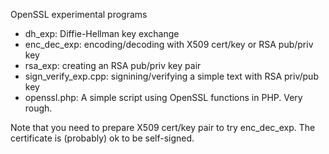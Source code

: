 OpenSSL experimental programs

* dh_exp: Diffie-Hellman key exchange
* enc_dec_exp: encoding/decoding with X509 cert/key or RSA pub/priv key
* rsa_exp: creating an RSA pub/priv key pair
* sign_verify_exp.cpp: signining/verifying a simple text with RSA priv/pub key
* openssl.php: A simple script using OpenSSL functions in PHP. Very rough.

Note that you need to prepare X509 cert/key pair to try enc_dec_exp.
The certificate is (probably) ok to be self-signed.
